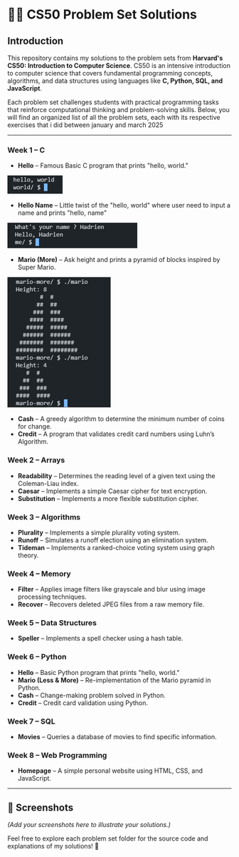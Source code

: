 # 👨‍💻 CS50 Problem Set Solutions

## Introduction  
This repository contains my solutions to the problem sets from **Harvard's CS50: Introduction to Computer Science**. CS50 is an intensive introduction to computer science that covers fundamental programming concepts, algorithms, and data structures using languages like **C, Python, SQL, and JavaScript**.  

Each problem set challenges students with practical programming tasks that reinforce computational thinking and problem-solving skills. Below, you will find an organized list of all the problem sets, each with its respective exercises that i did between january and march 2025

---

### Week 1 – C  

- **Hello** – Famous Basic C program that prints "hello, world."

![](~Images/hello_world.png)
- **Hello Name** – Little twist of the "hello, world" where user need to input a name and prints "hello, name"

![](~Images/hello_me.png)

- **Mario (More)** – Ask height and prints a pyramid of blocks inspired by Super Mario.

![](~Images/mario-more.png)

- **Cash** – A greedy algorithm to determine the minimum number of coins for change.  
- **Credit** – A program that validates credit card numbers using Luhn’s Algorithm.  

### Week 2 – Arrays  
- **Readability** – Determines the reading level of a given text using the Coleman-Liau index.  
- **Caesar** – Implements a simple Caesar cipher for text encryption.  
- **Substitution** – Implements a more flexible substitution cipher.  

### Week 3 – Algorithms  
- **Plurality** – Implements a simple plurality voting system.  
- **Runoff** – Simulates a runoff election using an elimination system.  
- **Tideman** – Implements a ranked-choice voting system using graph theory.  

### Week 4 – Memory  
- **Filter** – Applies image filters like grayscale and blur using image processing techniques.  
- **Recover** – Recovers deleted JPEG files from a raw memory file.  

### Week 5 – Data Structures  
- **Speller** – Implements a spell checker using a hash table.  

### Week 6 – Python  
- **Hello** – Basic Python program that prints "hello, world."  
- **Mario (Less & More)** – Re-implementation of the Mario pyramid in Python.  
- **Cash** – Change-making problem solved in Python.  
- **Credit** – Credit card validation using Python.  

### Week 7 – SQL  
- **Movies** – Queries a database of movies to find specific information.  

### Week 8 – Web Programming  
- **Homepage** – A simple personal website using HTML, CSS, and JavaScript.  

---

## 📸 Screenshots  
*(Add your screenshots here to illustrate your solutions.)*  

Feel free to explore each problem set folder for the source code and explanations of my solutions! 🚀  
